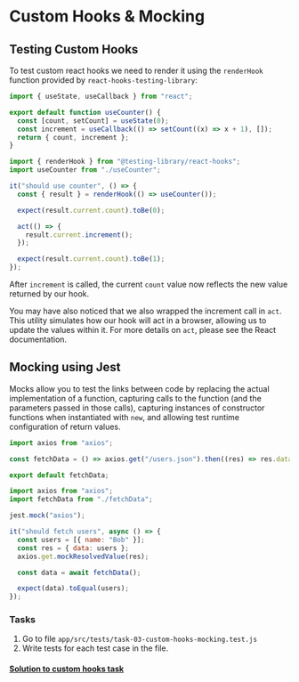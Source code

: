 # Custom Hooks & Mocking

## Testing Custom Hooks

To test custom react hooks we need to render it using the `renderHook` function provided by `react-hooks-testing-library`:

```js
import { useState, useCallback } from "react";

export default function useCounter() {
  const [count, setCount] = useState(0);
  const increment = useCallback(() => setCount((x) => x + 1), []);
  return { count, increment };
}
```

```js
import { renderHook } from "@testing-library/react-hooks";
import useCounter from "./useCounter";

it("should use counter", () => {
  const { result } = renderHook(() => useCounter());

  expect(result.current.count).toBe(0);

  act(() => {
    result.current.increment();
  });

  expect(result.current.count).toBe(1);
});
```

After `increment` is called, the current `count` value now reflects the new value returned by our hook.

You may have also noticed that we also wrapped the increment call in `act`. This utility simulates how our hook will act in a browser, allowing us to update the values within it. For more details on `act`, please see the React documentation.

## Mocking using Jest

Mocks allow you to test the links between code by replacing the actual implementation of a function, capturing calls to the function (and the parameters passed in those calls), capturing instances of constructor functions when instantiated with `new`, and allowing test runtime configuration of return values.

```js
import axios from "axios";

const fetchData = () => axios.get("/users.json").then((res) => res.data);

export default fetchData;
```

```js
import axios from "axios";
import fetchData from "./fetchData";

jest.mock("axios");

it("should fetch users", async () => {
  const users = [{ name: "Bob" }];
  const res = { data: users };
  axios.get.mockResolvedValue(res);

  const data = await fetchData();

  expect(data).toEqual(users);
});
```

### Tasks

1. Go to file `app/src/tests/task-03-custom-hooks-mocking.test.js`
2. Write tests for each test case in the file.

#### [Solution to custom hooks task](./SOLUTION.md)
